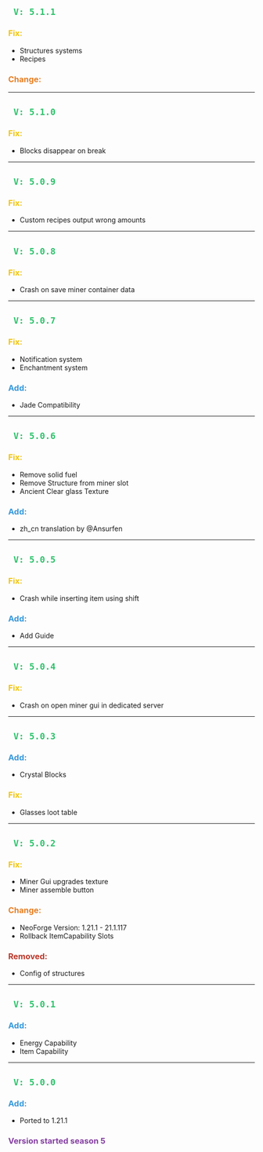 ## <span style="color:#2DC26B;">` V: 5.1.1`</span>
### <span style="color:#F1C40F;"> **Fix**:</span>
- Structures systems
- Recipes
### <span style="color:#E67E23;"> **Change**:</span>

---

## <span style="color:#2DC26B;">` V: 5.1.0`</span>
### <span style="color:#F1C40F;"> **Fix**:</span>
- Blocks disappear on break

---

## <span style="color:#2DC26B;">` V: 5.0.9`</span>
### <span style="color:#F1C40F;"> **Fix**:</span>
- Custom recipes output wrong amounts

---

## <span style="color:#2DC26B;">` V: 5.0.8`</span>
### <span style="color:#F1C40F;"> **Fix**:</span>
- Crash on save miner container data

---

## <span style="color:#2DC26B;">` V: 5.0.7`</span>
### <span style="color:#F1C40F;"> **Fix**:</span>
- Notification system
- Enchantment system
### <span style="color:#3598DB;"> **Add**:</span>
- Jade Compatibility

---

## <span style="color:#2DC26B;">` V: 5.0.6`</span>
### <span style="color:#F1C40F;"> **Fix**:</span>
- Remove solid fuel
- Remove Structure from miner slot
- Ancient Clear glass Texture
### <span style="color:#3598DB;"> **Add**:</span>
- zh_cn translation by @Ansurfen

---

## <span style="color:#2DC26B;">` V: 5.0.5`</span>
### <span style="color:#F1C40F;"> **Fix**:</span>
- Crash while inserting item using shift
### <span style="color:#3598DB;"> **Add**:</span>
- Add Guide

---

## <span style="color:#2DC26B;">` V: 5.0.4`</span>
### <span style="color:#F1C40F;"> **Fix**:</span>
- Crash on open miner gui in dedicated server

---

## <span style="color:#2DC26B;">` V: 5.0.3`</span>
### <span style="color:#3598DB;"> **Add**:</span>
- Crystal Blocks
### <span style="color:#F1C40F;"> **Fix**:</span>
- Glasses loot table

---

## <span style="color:#2DC26B;">` V: 5.0.2`</span>
### <span style="color:#F1C40F;"> **Fix**:</span>
- Miner Gui upgrades texture
- Miner assemble button
### <span style="color:#E67E23;"> **Change**:</span>
- NeoForge Version: 1.21.1 - 21.1.117
- Rollback ItemCapability Slots
### <span style="color:#BA372A;"> **Removed**:</span>
- Config of structures

---

## <span style="color:#2DC26B;">` V: 5.0.1`</span>
### <span style="color:#3598DB;"> **Add**:</span>
- Energy Capability
- Item Capability

---

## <span style="color:#2DC26B;">` V: 5.0.0`</span>
### <span style="color:#3598DB;"> **Add**:</span>
- Ported to 1.21.1

### <span style="color:#843FA1;"> **Version started season 5**</span>
